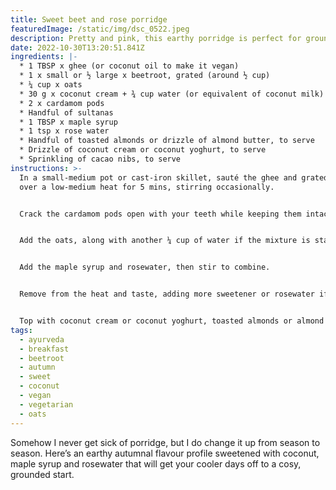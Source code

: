 ```yaml
---
title: Sweet beet and rose porridge
featuredImage: /static/img/dsc_0522.jpeg
description: Pretty and pink, this earthy porridge is perfect for grounding during autumn.
date: 2022-10-30T13:20:51.841Z
ingredients: |-
  * 1 TBSP x ghee (or coconut oil to make it vegan) 
  * 1 x small or ½ large x beetroot, grated (around ½ cup)
  * ¼ cup x oats 
  * 30 g x coconut cream + ¾ cup water (or equivalent of coconut milk)
  * 2 x cardamom pods
  * Handful of sultanas 
  * 1 TBSP x maple syrup 
  * 1 tsp x rose water
  * Handful of toasted almonds or drizzle of almond butter, to serve 
  * Drizzle of coconut cream or coconut yoghurt, to serve
  * Sprinkling of cacao nibs, to serve
instructions: >-
  In a small-medium pot or cast-iron skillet, sauté the ghee and grated beetroot
  over a low-medium heat for 5 mins, stirring occasionally. 


  Crack the cardamom pods open with your teeth while keeping them intact. Add them to the pan along with the coconut cream and water (or equivalent of coconut milk) and sultanas. Bring to the boil, then turn the heat down to low and cook for 15 mins, stirring occasionally. 


  Add the oats, along with another ¼ cup of water if the mixture is starting to dry out. Bring everything back to boil, then lower the temperature to low-medium. Cook for 5 minutes, stirring occasionally to make sure nothing sticks to the bottom of the pan. Add more water, 1 tablespoon at a time, if the mixture starts to look too dry. You're going for a thick, creamy porridge. 


  Add the maple syrup and rosewater, then stir to combine. 


  Remove from the heat and taste, adding more sweetener or rosewater if necessary. 


  Top with coconut cream or coconut yoghurt, toasted almonds or almond butter, and cacao nibs, and serve immediately.
tags:
  - ayurveda
  - breakfast
  - beetroot
  - autumn
  - sweet
  - coconut
  - vegan
  - vegetarian
  - oats
---
```

Somehow I never get sick of porridge, but I do change it up from season to season. Here’s an earthy autumnal flavour profile sweetened with coconut, maple syrup and rosewater that will get your cooler days off to a cosy, grounded start.